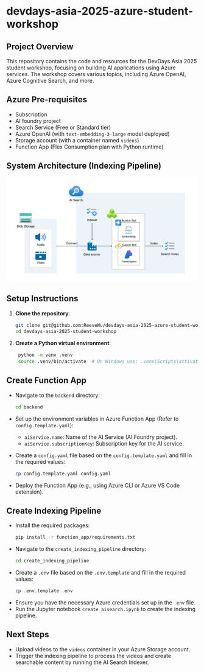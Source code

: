 # devdays-asia-2025-azure-student-workshop

## Project Overview

This repository contains the code and resources for the DevDays Asia 2025 student workshop, focusing on building AI applications using Azure services. The workshop covers various topics, including Azure OpenAI, Azure Cognitive Search, and more.

## Azure Pre-requisites

- Subscription
- AI foundry project
- Search Service (Free or Standard tier)
- Azure OpenAI (with `text-embedding-3-large` model deployed)
- Storage account (with a container named `videos`)
- Function App (Flex Consumption plan with Python runtime)

## System Architecture (Indexing Pipeline)

![System Architecture](./asset/indexing_pipeline.png)

## Setup Instructions

1. **Clone the repository**:
   ```bash
   git clone git@github.com:ReeveWu/devdays-asia-2025-azure-student-workshop.git
   cd devdays-asia-2025-student-workshop
   ```
2. **Create a Python virtual environment**:
   ```bash
    python -m venv .venv
    source .venv/bin/activate  # On Windows use: .venv\Scripts\activate
   ```

## Create Function App

- Navigate to the `backend` directory:
  ```bash
  cd backend
  ```
- Set up the environment variables in Azure Function App (Refer to `config.template.yaml`):

  - `aiService.name`: Name of the AI Service (AI Foundry project).
  - `aiService.subscriptionKey`: Subscription key for the AI service.
- Create a `config.yaml` file based on the `config.template.yaml` and fill in the required values:
  ```bash
  cp config.template.yaml config.yaml
  ```
- Deploy the Function App (e.g., using Azure CLI or Azure VS Code extension).

## Create Indexing Pipeline

- Install the required packages:
  ```bash
  pip install -r function_app/requirements.txt
  ```
- Navigate to the `create_indexing_pipeline` directory:
  ```bash
  cd create_indexing_pipeline
  ```
- Create a `.env` file based on the `.env.template` and fill in the required values:
  ```bash
  cp .env.template .env
  ```
- Ensure you have the necessary Azure credentials set up in the `.env` file.
- Run the Jupyter notebook `create_aisearch.ipynb` to create the indexing pipeline.

## Next Steps

- Upload videos to the `videos` container in your Azure Storage account.
- Trigger the indexing pipeline to process the videos and create searchable content by running the AI Search Indexer.

